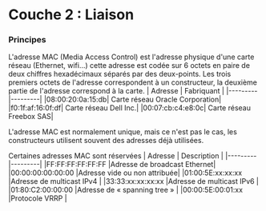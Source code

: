 # Couche 2 : Liaison
### Principes 
L'adresse MAC (Media Access Control) est l'adresse physique d'une carte réseau (Ethernet, wifi...) cette adresse est codée sur 6 octets en paire de deux chiffres hexadécimaux séparés par des deux-points.
Les trois premiers octets de l'adresse correspondent à un constructeur, la deuxième partie de l'adresse correspond à la carte.
| Adresse | Fabriquant |
|---------|---------|
|08:00:20:0a:15:db| Carte réseau Oracle Corporation|
|f0:1f:af:16:0f:df| Carte réseau Dell Inc.|
|00:07:cb:c4:e8:0c| Carte réseau Freebox SAS|

L'adresse MAC est normalement unique, mais ce n'est pas le cas, les constructeurs utilisent souvent des adresses déjà utilisées.

Certaines adresses MAC sont réservées 
| Adresse | Description |
|---------|---------|
|FF:FF:FF:FF:FF:FF |Adresse de broadcast Ethernet|
|00:00:00:00:00:00 |Adresse vide ou non attribuée|
|01:00:5E:xx:xx:xx |Adresse de multicast IPv4    |
|33:33:xx:xx:xx:xx |Adresse de multicast IPv6    |
|01:80:C2:00:00:00 |Adresse de « spanning tree » |
|00:00:5E:00:01:xx |Protocole VRRP               |
